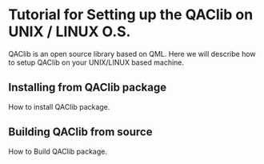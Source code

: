 # Tutorial for Setting up the QAClib on UNIX / LINUX O.S.

QAClib is an open source library based on QML. Here we will describe how to setup QAClib on your UNIX/LINUX based machine.

## Installing from QAClib package
How to install QAClib package.

## Building QAClib from source
How to Build QAClib package.

